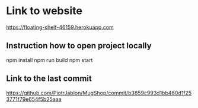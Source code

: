 # Link to website

https://floating-shelf-46159.herokuapp.com

## Instruction how to open project locally

npm install
npm run build
npm start

## Link to the last commit

https://github.com/PiotrJablon/MugShop/commit/b3859c993d1bb460d1f253771f79e654f5b25aaa
